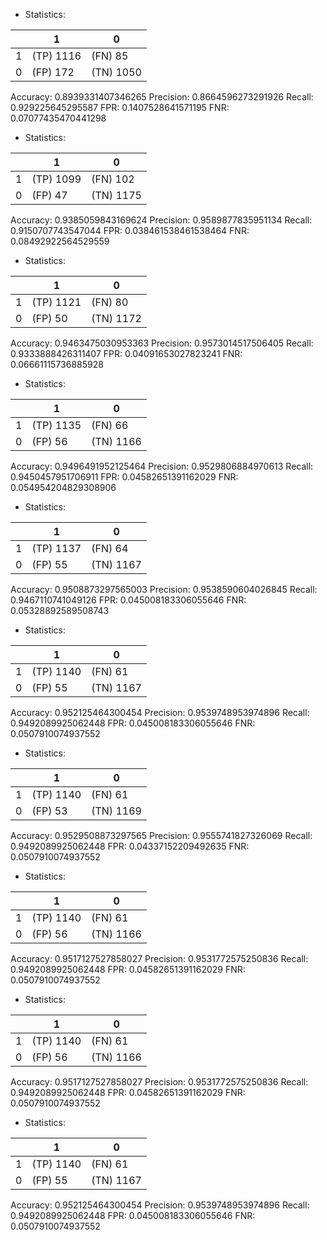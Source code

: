 * Statistics: 

|          |    1     |    0     |
|----------|----------|----------|
|    1     |(TP) 1116 | (FN) 85  |
|    0     | (FP) 172 |(TN) 1050 |
Accuracy: 0.8939331407346265
Precision: 0.8664596273291926
Recall: 0.929225645295587
FPR: 0.1407528641571195
FNR: 0.07077435470441298
* Statistics: 

|          |    1     |    0     |
|----------|----------|----------|
|    1     |(TP) 1099 | (FN) 102 |
|    0     | (FP) 47  |(TN) 1175 |
Accuracy: 0.9385059843169624
Precision: 0.9589877835951134
Recall: 0.9150707743547044
FPR: 0.038461538461538464
FNR: 0.08492922564529559
* Statistics: 

|          |    1     |    0     |
|----------|----------|----------|
|    1     |(TP) 1121 | (FN) 80  |
|    0     | (FP) 50  |(TN) 1172 |
Accuracy: 0.9463475030953363
Precision: 0.9573014517506405
Recall: 0.9333888426311407
FPR: 0.04091653027823241
FNR: 0.06661115736885928
* Statistics: 

|          |    1     |    0     |
|----------|----------|----------|
|    1     |(TP) 1135 | (FN) 66  |
|    0     | (FP) 56  |(TN) 1166 |
Accuracy: 0.9496491952125464
Precision: 0.9529806884970613
Recall: 0.9450457951706911
FPR: 0.04582651391162029
FNR: 0.054954204829308906
* Statistics: 

|          |    1     |    0     |
|----------|----------|----------|
|    1     |(TP) 1137 | (FN) 64  |
|    0     | (FP) 55  |(TN) 1167 |
Accuracy: 0.9508873297565003
Precision: 0.9538590604026845
Recall: 0.9467110741049126
FPR: 0.045008183306055646
FNR: 0.05328892589508743
* Statistics: 

|          |    1     |    0     |
|----------|----------|----------|
|    1     |(TP) 1140 | (FN) 61  |
|    0     | (FP) 55  |(TN) 1167 |
Accuracy: 0.952125464300454
Precision: 0.9539748953974896
Recall: 0.9492089925062448
FPR: 0.045008183306055646
FNR: 0.0507910074937552
* Statistics: 

|          |    1     |    0     |
|----------|----------|----------|
|    1     |(TP) 1140 | (FN) 61  |
|    0     | (FP) 53  |(TN) 1169 |
Accuracy: 0.9529508873297565
Precision: 0.9555741827326069
Recall: 0.9492089925062448
FPR: 0.04337152209492635
FNR: 0.0507910074937552
* Statistics: 

|          |    1     |    0     |
|----------|----------|----------|
|    1     |(TP) 1140 | (FN) 61  |
|    0     | (FP) 56  |(TN) 1166 |
Accuracy: 0.9517127527858027
Precision: 0.9531772575250836
Recall: 0.9492089925062448
FPR: 0.04582651391162029
FNR: 0.0507910074937552
* Statistics: 

|          |    1     |    0     |
|----------|----------|----------|
|    1     |(TP) 1140 | (FN) 61  |
|    0     | (FP) 56  |(TN) 1166 |
Accuracy: 0.9517127527858027
Precision: 0.9531772575250836
Recall: 0.9492089925062448
FPR: 0.04582651391162029
FNR: 0.0507910074937552
* Statistics: 

|          |    1     |    0     |
|----------|----------|----------|
|    1     |(TP) 1140 | (FN) 61  |
|    0     | (FP) 55  |(TN) 1167 |
Accuracy: 0.952125464300454
Precision: 0.9539748953974896
Recall: 0.9492089925062448
FPR: 0.045008183306055646
FNR: 0.0507910074937552